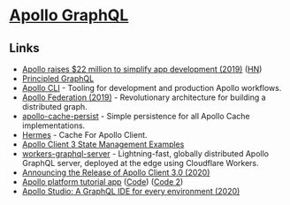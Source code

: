 # [Apollo GraphQL](https://www.apollographql.com/)

## Links

- [Apollo raises \$22 million to simplify app development (2019)](https://blog.apollographql.com/apollo-raises-22-million-to-simplify-app-development-ee30502c81b3) ([HN](https://news.ycombinator.com/item?id=20164531))
- [Principled GraphQL](https://principledgraphql.com/)
- [Apollo CLI](https://github.com/apollographql/apollo-tooling) - Tooling for development and production Apollo workflows.
- [Apollo Federation (2019)](https://blog.apollographql.com/apollo-federation-f260cf525d21) - Revolutionary architecture for building a distributed graph.
- [apollo-cache-persist](https://github.com/apollographql/apollo-cache-persist) - Simple persistence for all Apollo Cache implementations.
- [Hermes](https://github.com/convoyinc/apollo-cache-hermes) - Cache For Apollo Client.
- [Apollo Client 3 State Management Examples](https://github.com/apollographql/ac3-state-management-examples)
- [workers-graphql-server](https://github.com/signalnerve/workers-graphql-server) - Lightning-fast, globally distributed Apollo GraphQL server, deployed at the edge using Cloudflare Workers.
- [Announcing the Release of Apollo Client 3.0 (2020)](https://www.apollographql.com/blog/announcing-the-release-of-apollo-client-3-0/)
- [Apollo platform tutorial app](https://www.apollographql.com/docs/tutorial/introduction/) ([Code](https://github.com/apollographql/fullstack-tutorial)) ([Code 2](https://github.com/nikolasburk/apollo-server-livestream))
- [Apollo Studio: A GraphQL IDE for every environment (2020)](https://www.apollographql.com/blog/apollo-studio-a-graphql-ide-for-every-environment/)
